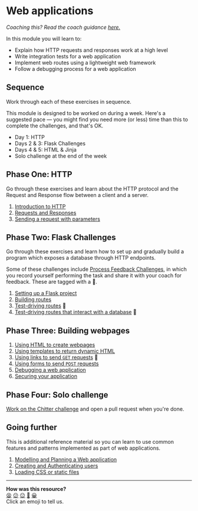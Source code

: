 # Web applications

_Coaching this? Read the coach guidance
[here.](https://github.com/makersacademy/slug/blob/main/materials/universe/distributed_applications/web_applications/HOW_TO_COACH.x.md)_

In this module you will learn to:
  * Explain how HTTP requests and responses work at a high level
  * Write integration tests for a web application
  * Implement web routes using a lightweight web framework
  * Follow a debugging process for a web application

## Sequence

Work through each of these exercises in sequence.

This module is designed to be worked on during a week. Here's a suggested pace — you might
find you need more (or less) time than this to complete the challenges, and that's OK.
 * Day 1: HTTP
 * Days 2 & 3: Flask Challenges
 * Days 4 & 5: HTML & Jinja
 * Solo challenge at the end of the week

## Phase One: HTTP

Go through these exercises and learn about the HTTP protocol and the Request and Response
flow between a client and a server.

1. [Introduction to HTTP](./http_bites/01_intro_to_http.md)
2. [Requests and Responses](./http_bites/02_requests_and_responses.md)
3. [Sending a request with parameters](./http_bites/03_request_parameters.md)

## Phase Two: Flask Challenges

Go through these exercises and learn how to set up and gradually build a program which
exposes a database through HTTP endpoints.

Some of these challenges include [Process Feedback
Challenges](https://github.com/makersacademy/golden-square-in-python/blob/main/pills/process_feedback_challenges.md),
in which you record yourself performing the task and share it with your coach for
feedback. These are tagged with a 📡.

1. [Setting up a Flask project](./challenges/01_setting_up_flask_project.md)
2. [Building routes](./challenges/02_building_a_route.md)
3. [Test-driving routes](./challenges/03_test_driving_a_route.md) 📡
4. [Test-driving routes that interact with a
   database](./challenges/04_test_driving_route_with_database.md) 📡

## Phase Three: Building webpages

1. [Using HTML to create webpages](./html_challenges/01_page_structure.md)
2. [Using templates to return dynamic HTML](./html_challenges/02_using_templates_dynamic_page.md)
3. [Using links to send `GET` requests](./html_challenges/03_using_links.md) 📡
4. [Using forms to send `POST` requests](./html_challenges/04_using_forms.md)
5. [Debugging a web application](./html_challenges/05_debugging.md)
6. [Securing your application](./html_challenges/06_securing_user_input.md)

## Phase Four: Solo challenge

[Work on the Chitter challenge](projects/chitter_challenge.md) and
open a pull request when you're done.

## Going further

This is additional reference material so you can learn to use common features and patterns
implemented as part of web applications.

1. [Modelling and Planning a Web application](./pills/modelling_and_planning_web_application.md)
2. [Creating and Authenticating users](./pills/user_authentication.md)
3. [Loading CSS or static files](./pills/loading_css_or_static_files.md)


<!-- BEGIN GENERATED SECTION DO NOT EDIT -->

---

**How was this resource?**  
[😫](https://airtable.com/shrUJ3t7KLMqVRFKR?prefill_Repository=makersacademy%2Fweb-applications-in-python&prefill_File=README.md&prefill_Sentiment=😫) [😕](https://airtable.com/shrUJ3t7KLMqVRFKR?prefill_Repository=makersacademy%2Fweb-applications-in-python&prefill_File=README.md&prefill_Sentiment=😕) [😐](https://airtable.com/shrUJ3t7KLMqVRFKR?prefill_Repository=makersacademy%2Fweb-applications-in-python&prefill_File=README.md&prefill_Sentiment=😐) [🙂](https://airtable.com/shrUJ3t7KLMqVRFKR?prefill_Repository=makersacademy%2Fweb-applications-in-python&prefill_File=README.md&prefill_Sentiment=🙂) [😀](https://airtable.com/shrUJ3t7KLMqVRFKR?prefill_Repository=makersacademy%2Fweb-applications-in-python&prefill_File=README.md&prefill_Sentiment=😀)  
Click an emoji to tell us.

<!-- END GENERATED SECTION DO NOT EDIT -->
